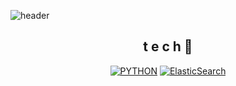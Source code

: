 <!--
**KYUSEONGHAN/KYUSEONGHAN** is a ✨ _special_ ✨ repository because its `README.md` (this file) appears on your GitHub profile.

Here are some ideas to get you started:

- 🔭 I’m currently working on ...
- 🌱 I’m currently learning ...
- 👯 I’m looking to collaborate on ...
- 🤔 I’m looking for help with ...
- 💬 Ask me about ...
- 📫 How to reach me: ...
- 😄 Pronouns: ...
- ⚡ Fun fact: ...
-->

![header](https://capsule-render.vercel.app/api?type=wave&color=auto&height=300&section=header&text=HANKYUSEONG%20&fontSize=70)

<div align=center>
  
## t e c h 👀
[![PYTHON](https://img.shields.io/badge/Python-F7DF1E?style=flat-square&logo=Python&logoColor=black)](https://github.com/KYUSEONGHAN/Development)
[![ElasticSearch](https://img.shields.io/badge/ElasticSearch-F7DF1E?style=flat-square&logo=ElasticSearch&logoColor=black)](https://github.com/KYUSEONGHAN)
